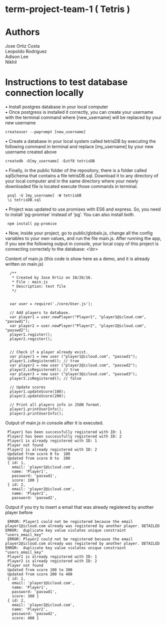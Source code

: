 # term-project-team-1 ( Tetris )
<h1> Authors </h1>
Jose Ortiz Costa </br>
Leopoldo Rodriguez </br>
Adison Lee </br>
Nikhil </br>

<h1> Instructions to test database connection locally </h1>
• Install postgres database in your local computer </br>
• Once postgress is installed it correctly, you can create your username with the terminal command where [new_username] will be replaced by your new username
    
    
    createuser --pwprompt [new_username]
    
• Create a database in your local system called tetrisDB by executing the following command in terminal and replace [my_username] by your new username created above

    createdb -O[my_username] -Eutf8 tetrisDB

• Finally, in the public folder of the repository, there is a folder called sqlSchema that contains a file tetrisDB.sql. Download it to any directory of your local computer
 and in the same directory where your newly downloaded file is located execute those commands in terminal. 
 
     psql -U [my_username] -W tetrisDB
     \i tetrisDB.sql

• Project was updated to use promises with ES6 and express. So, you need to install 'pg-promise' instead of 'pg'. You can also install both.

     npm install pg-promise
     
• Now, inside your project, go to public/globals.js, change all the config variables to your own values, and run the file main.js. 
  After running the app, if you see the following output in console, your local copy of this project is connecting correctely to the database: <\br>
  
  Content of main.js (this code is show here as a demo, and it is already written on main.js)
  
      /**
       * Created by Jose Ortiz on 10/26/16.
       * File : main.js
       * Description: test file
       */
      
      
      var user = require('./core/User.js');
      
      // Add players to database.
      var player1 = user.newPlayer("Player1", "player1@icloud.com", "passwd1");
      var player2 = user.newPlayer("Player2", "player2@icloud.com", "passwd2");
      player1.register();
      player2.register();
      
      
      // Check if a player already exist.
      var player1 = new user ("player1@icloud.com", "passwd1");
      player1.isRegistered(); // true
      var player2 = new user ("player2@icloud.com", "passwd2");
      player2.isRegistered(); // true
      var player3 = new user ("player3@icloud.com", "passwd3");
      player3.isRegistered(); // false
      
      // Update scores
      player1.updateScore(100);
      player2.updateScore(200);
      
      // Print all players info in JSON format.
      player1.printUserInfo();
      player2.printUserInfo();
     
 
 Output of main.js in console after it is executed.
 
     
     Player1 has been successfully registered with ID: 1
     Player2 has been successfully registered with ID: 2
     Player1 is already registered with ID: 1
     Player not found
     Player2 is already registered with ID: 2
     Updated from score 0 to  100
     Updated from score 0 to  200
     { id: 1,
       email: 'player1@icloud.com',
       name: 'Player1',
       password: 'passwd1',
       score: 100 }
     { id: 2,
       email: 'player2@icloud.com',
       name: 'Player2',
       password: 'passwd2',

  
Output if you try to insert a email that was already registered by another player before

     ERROR: Player1 could not be registered because the email player1@icloud.com already was registered by another player. DETAILED ERROR:  duplicate key value violates unique constraint "users_email_key"
     ERROR: Player2 could not be registered because the email player2@icloud.com already was registered by another player. DETAILED ERROR:  duplicate key value violates unique constraint "users_email_key"
     Player1 is already registered with ID: 1
     Player2 is already registered with ID: 2
     Player not found
     Updated from score 100 to 300
     Updated from score 200 to 400
     { id: 1,
       email: 'player1@icloud.com',
       name: 'Player1',
       password: 'passwd1',
       score: 300 }
     { id: 2,
       email: 'player2@icloud.com',
       name: 'Player2',
       password: 'passwd2',
       score: 400 }
 